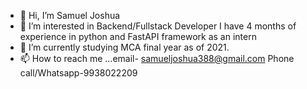 - 👋 Hi, I’m Samuel Joshua
- 👀 I’m interested in Backend/Fullstack Developer
I have 4 months of experience in python and FastAPI framework as an intern
- 🌱 I’m currently studying MCA final year as of 2021. 
- 📫 How to reach me ...email- samueljoshua388@gmail.com
    Phone call/Whatsapp-9938022209

<!---
Samuel768017/Samuel768017 is a ✨ special ✨ repository because its `README.md` (this file) appears on your GitHub profile.
You can click the Preview link to take a look at your changes.
--->
